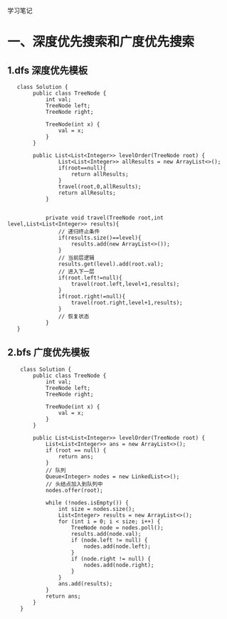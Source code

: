 学习笔记

# 一、深度优先搜索和广度优先搜索
## 1.dfs 深度优先模板
       class Solution {
            public class TreeNode {
                int val;
                TreeNode left;
                TreeNode right;
            
                TreeNode(int x) {
                    val = x;
                }
            }
            
            public List<List<Integer>> levelOrder(TreeNode root) {
                    List<List<Integer>> allResults = new ArrayList<>();
                    if(root==null){
                        return allResults;
                    }
                    travel(root,0,allResults);
                    return allResults;
                }
            
            
                private void travel(TreeNode root,int level,List<List<Integer>> results){
                    // 递归终止条件
                    if(results.size()==level){
                        results.add(new ArrayList<>());
                    }
                    // 当前层逻辑
                    results.get(level).add(root.val);
                    // 进入下一层
                    if(root.left!=null){
                        travel(root.left,level+1,results);
                    }
                    if(root.right!=null){
                        travel(root.right,level+1,results);
                    }
                    // 恢复状态
                }
       }     
## 2.bfs 广度优先模板
        class Solution {
            public class TreeNode {
                int val;
                TreeNode left;
                TreeNode right;
            
                TreeNode(int x) {
                    val = x;
                }
            }
            
            public List<List<Integer>> levelOrder(TreeNode root) {
                List<List<Integer>> ans = new ArrayList<>();
                if (root == null) {
                    return ans;
                }
                // 队列
                Queue<Integer> nodes = new LinkedList<>();
                // 头结点加入到队列中
                nodes.offer(root);
                
                while (!nodes.isEmpty()) {
                    int size = nodes.size();
                    List<Integer> results = new ArrayList<>();
                    for (int i = 0; i < size; i++) {
                        TreeNode node = nodes.poll();
                        results.add(node.val);
                        if (node.left != null) {
                            nodes.add(node.left);
                        }
                        if (node.right != null) {
                            nodes.add(node.right);
                        }
                    }
                    ans.add(results);
                }
                return ans;
            }
        }